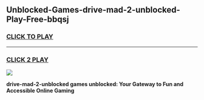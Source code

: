 
## Unblocked-Games-drive-mad-2-unblocked-Play-Free-bbqsj
<h3>
<a href="https://premium76.site?title=drive-mad-2-unblocked&ref=18A1">CLICK TO PLAY</a></h3>
<hr>

<h3>
<a href="https://premium76.site?title=drive-mad-2-unblocked&ref=18A1">CLICK 2 PLAY</a>
  
</h3>

<a href="https://premium76.site?title=drive-mad-2-unblocked&ref=18A1"><img src="https://clearcache.store/games.png"></a>


**drive-mad-2-unblocked games unblocked: Your Gateway to Fun and Accessible Online Gaming**

